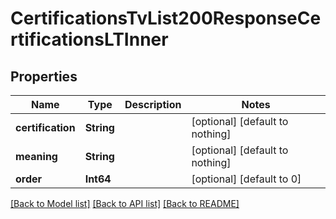 # CertificationsTvList200ResponseCertificationsLTInner


## Properties
Name | Type | Description | Notes
------------ | ------------- | ------------- | -------------
**certification** | **String** |  | [optional] [default to nothing]
**meaning** | **String** |  | [optional] [default to nothing]
**order** | **Int64** |  | [optional] [default to 0]


[[Back to Model list]](../README.md#models) [[Back to API list]](../README.md#api-endpoints) [[Back to README]](../README.md)


